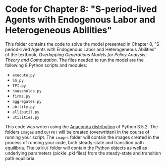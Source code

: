 # Code for Chapter 8: "S-period-lived Agents with Endogenous Labor and Heterogeneous Abilities"

This folder contains the code to solve the model presented in Chapter 8, "S-period-lived Agents with Endogenous Labor and Heterogeneous Abilities" of the textbook, *Overlapping Generations Models for Policy Analysis: Theory and Computation*. The files needed to run the model are the following 8 Python scripts and modules:

* `execute.py`
* `SS.py`
* `TPI.py`
* `households.py`
* `firms.py`
* `aggregates.py`
* `ability.py`
* `elliputil.py`
* `utilities.py`

This code was writen using the [Anaconda distribution](https://www.continuum.io/downloads) of Python 3.5.2. The folders `images` and `OUTPUT` will be created (overwritten) in the course of running your script. The `images` folder will contain the images created in the process of running your code, both steady-state and transition path equilibria. The `OUTPUT` folder will contain the Python objects as well as underlying parameters (pickle .pkl files) from the steady-state and transition path equilibria.